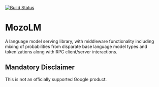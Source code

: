 [![Build Status](https://travis-ci.com/google-research/mozolm.svg?branch=master)](https://travis-ci.com/google-research/mozolm)

# MozoLM

A language model serving library, with middleware functionality including mixing
of probabilities from disparate base language model types and tokenizations
along with RPC client/server interactions.

## Mandatory Disclaimer

This is not an officially supported Google product.
